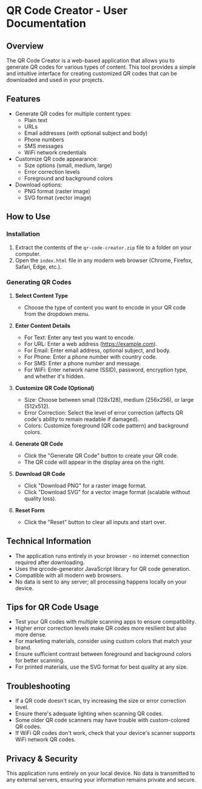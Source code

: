 # QR Code Creator - User Documentation

## Overview
The QR Code Creator is a web-based application that allows you to generate QR codes for various types of content. This tool provides a simple and intuitive interface for creating customized QR codes that can be downloaded and used in your projects.

## Features
- Generate QR codes for multiple content types:
  - Plain text
  - URLs
  - Email addresses (with optional subject and body)
  - Phone numbers
  - SMS messages
  - WiFi network credentials
- Customize QR code appearance:
  - Size options (small, medium, large)
  - Error correction levels
  - Foreground and background colors
- Download options:
  - PNG format (raster image)
  - SVG format (vector image)

## How to Use

### Installation
1. Extract the contents of the `qr-code-creator.zip` file to a folder on your computer.
2. Open the `index.html` file in any modern web browser (Chrome, Firefox, Safari, Edge, etc.).

### Generating QR Codes

1. **Select Content Type**
   - Choose the type of content you want to encode in your QR code from the dropdown menu.

2. **Enter Content Details**
   - For Text: Enter any text you want to encode.
   - For URL: Enter a web address (https://example.com).
   - For Email: Enter email address, optional subject, and body.
   - For Phone: Enter a phone number with country code.
   - For SMS: Enter a phone number and message.
   - For WiFi: Enter network name (SSID), password, encryption type, and whether it's hidden.

3. **Customize QR Code (Optional)**
   - Size: Choose between small (128x128), medium (256x256), or large (512x512).
   - Error Correction: Select the level of error correction (affects QR code's ability to remain readable if damaged).
   - Colors: Customize foreground (QR code pattern) and background colors.

4. **Generate QR Code**
   - Click the "Generate QR Code" button to create your QR code.
   - The QR code will appear in the display area on the right.

5. **Download QR Code**
   - Click "Download PNG" for a raster image format.
   - Click "Download SVG" for a vector image format (scalable without quality loss).

6. **Reset Form**
   - Click the "Reset" button to clear all inputs and start over.

## Technical Information
- The application runs entirely in your browser - no internet connection required after downloading.
- Uses the qrcode-generator JavaScript library for QR code generation.
- Compatible with all modern web browsers.
- No data is sent to any server; all processing happens locally on your device.

## Tips for QR Code Usage
- Test your QR codes with multiple scanning apps to ensure compatibility.
- Higher error correction levels make QR codes more resilient but also more dense.
- For marketing materials, consider using custom colors that match your brand.
- Ensure sufficient contrast between foreground and background colors for better scanning.
- For printed materials, use the SVG format for best quality at any size.

## Troubleshooting
- If a QR code doesn't scan, try increasing the size or error correction level.
- Ensure there's adequate lighting when scanning QR codes.
- Some older QR code scanners may have trouble with custom-colored QR codes.
- If WiFi QR codes don't work, check that your device's scanner supports WiFi network QR codes.

## Privacy & Security
This application runs entirely on your local device. No data is transmitted to any external servers, ensuring your information remains private and secure.
